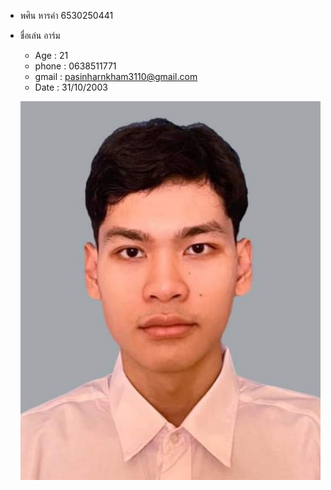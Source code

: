 - พศิน หารคำ 6530250441
- ชื่อเล่น อาร์ม
  - Age : 21
  - phone : 0638511771
  - gmail : pasinharnkham3110@gmail.com
  - Date : 31/10/2003
 


  ![Alt text](IMG_3354.jpeg)
